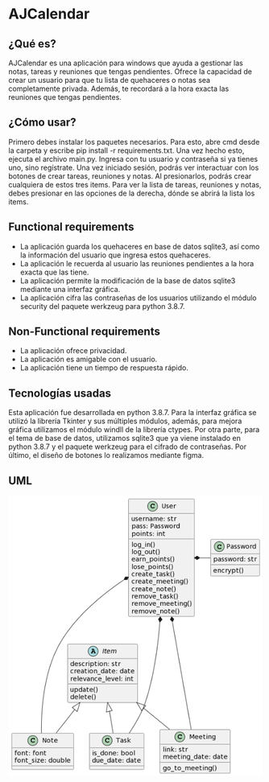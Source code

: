 # AJCalendar
## ¿Qué es?
AJCalendar es una aplicación para windows que ayuda a gestionar las notas, tareas y reuniones que tengas pendientes. Ofrece la capacidad de crear un usuario para que tu lista de quehaceres o notas sea completamente privada. Además, te recordará a la hora exacta las reuniones que tengas pendientes.
## ¿Cómo usar?
Primero debes instalar los paquetes necesarios. Para esto, abre cmd desde la carpeta y escribe pip install -r requirements.txt.
Una vez hecho esto, ejecuta el archivo main.py. Ingresa con tu usuario y contraseña si ya tienes uno, sino regístrate. Una vez iniciado sesión, podrás ver interactuar con los botones de crear tareas, reuniones y notas. Al presionarlos, podrás crear cualquiera de estos tres items. Para ver la lista de tareas, reuniones y notas, debes presionar en las opciones de la derecha, dónde se abrirá la lista los items. 

## Functional requirements
- La aplicación guarda los quehaceres en base de datos sqlite3, así como la información del usuario que ingresa estos quehaceres.
- La aplicación le recuerda al usuario las reuniones pendientes a la hora exacta que las tiene.
- La aplicación permite la modificación de la base de datos sqlite3 mediante una interfaz gráfica.
- La aplicación cifra las contraseñas de los usuarios utilizando el módulo security del paquete werkzeug para python 3.8.7.


## Non-Functional requirements
- La aplicación ofrece privacidad.
- La aplicación es amigable con el usuario.
- La aplicación tiene un tiempo de respuesta rápido.

## Tecnologías usadas
Esta aplicación fue desarrollada en python 3.8.7. Para la interfaz gráfica se utilizó la librería Tkinter y sus múltiples módulos, además, para mejora gráfica utilizamos el módulo windll de la librería ctypes. Por otra parte, para el tema de base de datos, utilizamos sqlite3 que ya viene instalado en python 3.8.7 y el paquete werkzeug para el cifrado de contraseñas. Por último, el diseño de botones lo realizamos mediante figma.
## UML
![UML_IMAGE](assets/images/uml.png)

